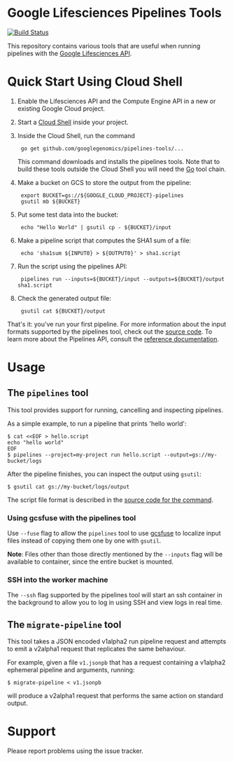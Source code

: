 # Google Lifesciences Pipelines Tools
[![Build Status](https://travis-ci.org/googlegenomics/pipelines-tools.svg?branch=master)](https://travis-ci.org/googlegenomics/pipelines-tools)

This repository contains various tools that are useful when running pipelines
with the [Google Lifesciences API][1]. 

# Quick Start Using Cloud Shell

1. Enable the Lifesciences API and the Compute Engine API in a new or existing
Google Cloud project.
2. Start a [Cloud Shell][cloud-shell] inside your project.
3. Inside the Cloud Shell, run the command

        go get github.com/googlegenomics/pipelines-tools/...

   This command downloads and installs the pipelines tools.  Note that to build
   these tools outside the Cloud Shell you will need the [Go][2] tool chain.

4. Make a bucket on GCS to store the output from the pipeline:

        export BUCKET=gs://${GOOGLE_CLOUD_PROJECT}-pipelines
        gsutil mb ${BUCKET}

5. Put some test data into the bucket:

        echo "Hello World" | gsutil cp - ${BUCKET}/input

6. Make a pipeline script that computes the SHA1 sum of a file:

        echo 'sha1sum ${INPUT0} > ${OUTPUT0}' > sha1.script

7. Run the script using the pipelines API:

        pipelines run --inputs=${BUCKET}/input --outputs=${BUCKET}/output sha1.script

8. Check the generated output file:

        gsutil cat ${BUCKET}/output

That's it: you've run your first pipeline.  For more information about the
input formats supported by the pipelines tool, check out the [source code][3].
To learn more about the Pipelines API, consult the [reference
documentation][api-reference].

# Usage

## The `pipelines` tool

This tool provides support for running, cancelling and inspecting pipelines.

As a simple example, to run a pipeline that prints 'hello world':

```
$ cat <<EOF > hello.script
echo "hello world"
EOF
$ pipelines --project=my-project run hello.script --output=gs://my-bucket/logs
```

After the pipeline finishes, you can inspect the output using `gsutil`:

```
$ gsutil cat gs://my-bucket/logs/output
```

The script file format is described in the [source code for the command][3].

### Using gcsfuse with the pipelines tool

Use `--fuse` flag to allow the `pipelines` tool to use [gcsfuse][gcs-fuse] to localize input files
instead of copying them one by one with `gsutil`.

**Note**: Files other than those directly mentioned by the `--inputs` flag will be
available to container, since the entire bucket is mounted.

### SSH into the worker machine

The `--ssh` flag supported by the pipelines tool will start an ssh container in
the background to allow you to log in using SSH and view logs in real time.

## The `migrate-pipeline` tool

This tool takes a JSON encoded v1alpha2 run pipeline request and attempts to
emit a v2alpha1 request that replicates the same behaviour.

For example, given a file `v1.jsonpb` that has a request containing a v1alpha2
ephemeral pipeline and arguments, running:

```
$ migrate-pipeline < v1.jsonpb
```

will produce a v2alpha1 request that performs the same action on standard
output.

# Support

Please report problems using the issue tracker.

[1]: https://cloud.google.com/life-sciences/
[2]: https://golang.org/
[3]: https://github.com/googlegenomics/pipelines-tools/blob/master/pipelines/internal/commands/run/run.go#L18
[cloud-shell]: https://cloud.google.com/shell/docs/quickstart
[api-reference]: https://cloud.google.com/life-sciences/docs/reference/rest/v2beta/projects.locations.pipelines/run
[gcs-fuse]: https://cloud.google.com/storage/docs/gcs-fuse
